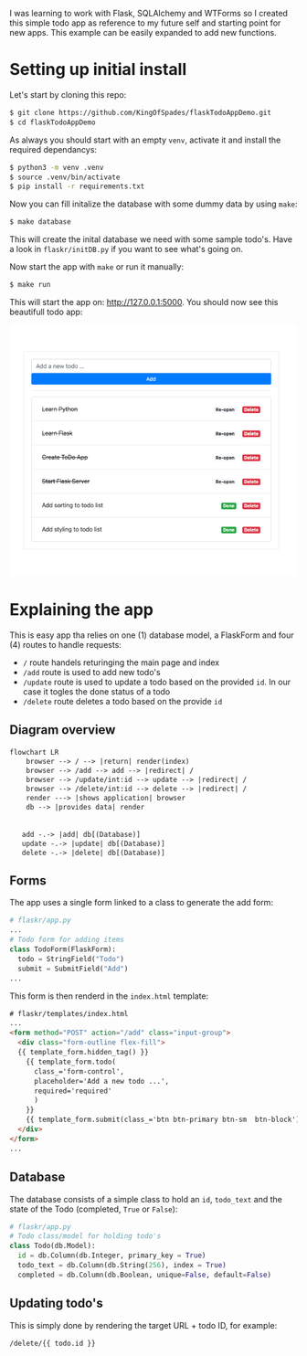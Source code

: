 I was learning to work with Flask, SQLAlchemy and WTForms so I created this 
simple todo app as reference to my future self and starting point for new apps. 
This example can be easily expanded to add new functions.

# Setting up initial install

Let's start by cloning this repo:

```bash
$ git clone https://github.com/KingOfSpades/flaskTodoAppDemo.git
$ cd flaskTodoAppDemo
```

As always you should start with an empty `venv`, activate it and install the 
required dependancys:

```bash
$ python3 -m venv .venv
$ source .venv/bin/activate
$ pip install -r requirements.txt
```

Now you can fill initalize the database with some dummy data by using `make`:

```bash
$ make database
```

This will create the inital database we need with some sample todo's. Have a look
in `flaskr/initDB.py` if you want to see what's going on.

Now start the app with `make` or run it manually:

```bash
$ make run
```

This will start the app on: http://127.0.0.1:5000. You should now see this 
beautifull todo app:

![Example of todo app running](screenshot-mLIvkjHv.png)

# Explaining the app

This is easy app tha relies on one (1) database model, a FlaskForm and four (4)
routes to handle requests:

- `/` route handels returinging the main page and index
- `/add` route is used to add new todo's
- `/update` route is used to update a todo based on the provided `id`. In our 
case it togles the done status of a todo
- `/delete` route deletes a todo based on the provide `id`

## Diagram overview

```mermaid
flowchart LR
    browser --> / --> |return| render(index)
    browser --> /add --> add --> |redirect| /
    browser --> /update/int:id --> update --> |redirect| /
    browser --> /delete/int:id --> delete --> |redirect| /
    render ---> |shows application| browser
    db --> |provides data| render

    
   add -.-> |add| db[(Database)]
   update -.-> |update| db[(Database)]
   delete -.-> |delete| db[(Database)]
```

## Forms

The app uses a single form linked to a class to generate the add form:

```python
# flaskr/app.py
...
# Todo form for adding items
class TodoForm(FlaskForm):
  todo = StringField("Todo")
  submit = SubmitField("Add")
...
```

This form is then renderd in the `index.html` template:

```html
# flaskr/templates/index.html
...
<form method="POST" action="/add" class="input-group">
  <div class="form-outline flex-fill">
  {{ template_form.hidden_tag() }}
    {{ template_form.todo(
      class_='form-control',
      placeholder='Add a new todo ...',
      required='required'
      ) 
    }}
    {{ template_form.submit(class_='btn btn-primary btn-sm  btn-block') }}
  </div>
</form>
...
```

## Database

The database consists of a simple class to hold an `id`, `todo_text` and the
state of the Todo (completed, `True` or `False`):

```python
# flaskr/app.py
# Todo class/model for holding todo's
class Todo(db.Model):
  id = db.Column(db.Integer, primary_key = True)
  todo_text = db.Column(db.String(256), index = True)
  completed = db.Column(db.Boolean, unique=False, default=False)
```

## Updating todo's

This is simply done by rendering the target URL + todo ID, for example:

```bash
/delete/{{ todo.id }}
```